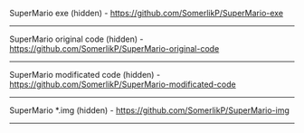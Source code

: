 SuperMario exe (hidden) - https://github.com/SomerlikP/SuperMario-exe
***
SuperMario original code (hidden) - https://github.com/SomerlikP/SuperMario-original-code
***
SuperMario modificated code (hidden) - https://github.com/SomerlikP/SuperMario-modificated-code
***
SuperMario *.img (hidden) - https://github.com/SomerlikP/SuperMario-img
***
